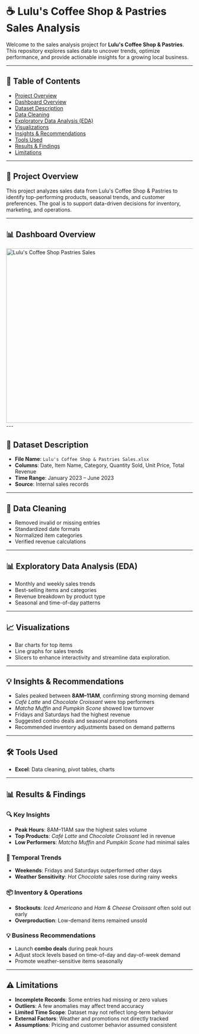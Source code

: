 # ☕ Lulu's Coffee Shop & Pastries Sales Analysis

Welcome to the sales analysis project for **Lulu's Coffee Shop & Pastries**. This repository explores sales data to uncover trends, optimize performance, and provide actionable insights for a growing local business.

---

## 📑 Table of Contents

- [Project Overview](#project-overview)  
- [Dashboard Overview](#dashboard-overview)  
- [Dataset Description](#dataset-description)  
- [Data Cleaning](#data-cleaning)  
- [Exploratory Data Analysis (EDA)](#exploratory-data-analysis-eda)  
- [Visualizations](#visualizations)  
- [Insights & Recommendations](#insights--recommendations)  
- [Tools Used](#tools-used)  
- [Results & Findings](#results--findings)  
- [Limitations](#limitations)


---

## 📌 Project Overview

This project analyzes sales data from Lulu's Coffee Shop & Pastries to identify top-performing products, seasonal trends, and customer preferences. The goal is to support data-driven decisions for inventory, marketing, and operations.

---
## 📊 Dashboard Overview
<img width="1543" height="471" alt="Lulu's Coffee Shop   Pastries Sales" src="https://github.com/user-attachments/assets/8ed49f36-c7a5-4340-ba85-962da6484446" />
---

## 📂 Dataset Description

- **File Name**: `Lulu's Coffee Shop & Pastries Sales.xlsx`  
- **Columns**: Date, Item Name, Category, Quantity Sold, Unit Price, Total Revenue  
- **Time Range**: January 2023 – June 2023 
- **Source**: Internal sales records

---

## 🧹 Data Cleaning

- Removed invalid or missing entries  
- Standardized date formats  
- Normalized item categories  
- Verified revenue calculations

---

## 📊 Exploratory Data Analysis (EDA)

- Monthly and weekly sales trends  
- Best-selling items and categories  
- Revenue breakdown by product type  
- Seasonal and time-of-day patterns

---

## 📈 Visualizations

- Bar charts for top items  
- Line graphs for sales trends
- Slicers to enhance interactivity and streamline data exploration. 

---

## 💡 Insights & Recommendations

- Sales peaked between **8AM–11AM**, confirming strong morning demand  
- *Café Latte* and *Chocolate Croissant* were top performers  
- *Matcha Muffin* and *Pumpkin Scone* showed low turnover  
- Fridays and Saturdays had the highest revenue  
- Suggested combo deals and seasonal promotions  
- Recommended inventory adjustments based on demand patterns

---

## 🛠️ Tools Used

- **Excel**: Data cleaning, pivot tables, charts  

---

## 📊 Results & Findings

### 🔍 Key Insights
- **Peak Hours**: 8AM–11AM saw the highest sales volume  
- **Top Products**: *Café Latte* and *Chocolate Croissant* led in revenue  
- **Low Performers**: *Matcha Muffin* and *Pumpkin Scone* had minimal sales

### 📅 Temporal Trends
- **Weekends**: Fridays and Saturdays outperformed other days  
- **Weather Sensitivity**: *Hot Chocolate* sales rose during rainy weeks

### 📦 Inventory & Operations
- **Stockouts**: *Iced Americano* and *Ham & Cheese Croissant* often sold out early  
- **Overproduction**: Low-demand items remained unsold

### 💡 Business Recommendations
- Launch **combo deals** during peak hours  
- Adjust stock levels based on time-of-day and day-of-week demand  
- Promote weather-sensitive items seasonally

---

## ⚠️ Limitations

- **Incomplete Records**: Some entries had missing or zero values  
- **Outliers**: A few anomalies may affect trend accuracy  
- **Limited Time Scope**: Dataset may not reflect long-term behavior  
- **External Factors**: Weather and promotions not directly tracked  
- **Assumptions**: Pricing and customer behavior assumed consistent

